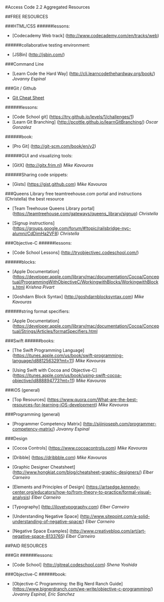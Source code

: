 #Access Code 2.2 Aggregated Resources

##FREE RESOURCES

###HTML/CSS
######lessons:
* [Codecademy Web track] (http://www.codecademy.com/en/tracks/web)


######collaborative testing environment:
* [JSBin] (http://jsbin.com/)

###Command Line
* [Learn Code the Hard Way] (http://cli.learncodethehardway.org/book/)
*Jovanny Espinal*


###Git / Github
* [Git Cheat Sheet](https://github.com/accesscode-2-2/user-manual/blob/master/git-cheatsheet.md)

######lessons:
* [Code School git] (https://try.github.io/levels/1/challenges/1)
* [Learn Git Branching] (http://pcottle.github.io/learnGitBranching/)
*Oscar Gonzalez*
		
######book:
* [Pro Git] (http://git-scm.com/book/en/v2)
			
######GUI and visualizing tools:
* [GitX] (http://gitx.frim.nl)
*Mike Kavouras*
			
######Sharing code snippets:
* [Gists] (https://gist.github.com)
*Mike Kavouras*


###Queens Library free teamtreehouse.com portal and instructions (Christella)
the best resource 
* [Team Treehouse Queens Library portal] (https://teamtreehouse.com/gateways/queens_library/signup)
*Christella*

* [Signup instructions] (https://groups.google.com/forum/#!topic/railsbridge-nyc-alumni/CdDimHa2VF8)
*Christella*

###Objective-C
######lessons:
* [Code School Lessons] (http://tryobjectivec.codeschool.com/)
	
######blocks:
* [Apple Documentation] (https://developer.apple.com/library/mac/documentation/Cocoa/Conceptual/ProgrammingWithObjectiveC/WorkingwithBlocks/WorkingwithBlocks.html
*Krishna Pivart*

* [Goshdarn Block Syntax] (http://goshdarnblocksyntax.com)
*Mike Kavouras*
			
######string format specifiers:
* [Apple Documentation] (https://developer.apple.com/library/mac/documentation/Cocoa/Conceptual/Strings/Articles/formatSpecifiers.html


###Swift
######books:
* [The Swift Programming Language] (https://itunes.apple.com/us/book/swift-programming-language/id881256329?mt=11)
*Mike Kavouras*
		
* [Using Swift with Cocoa and Objective-C] (https://itunes.apple.com/us/book/using-swift-cocoa-objective/id888894773?mt=11)
*Mike Kavouras*
		
###iOS (general)
* [Top Resources] (https://www.quora.com/What-are-the-best-resources-for-learning-iOS-development)
*Mike Kavouras*
		
###Programming (general)	
* [Programmer Competency Matrix] (http://sijinjoseph.com/programmer-competency-matrix/)
*Jovanny Espinal*
		
###Design
* [Cocoa Controls] (https://www.cocoacontrols.com)
*Mike Kavouras*
	
* [Dribble] (https://dribbble.com)
*Mike Kavouras*

* [Graphic Designer Cheatsheet] (http://www.hongkiat.com/blog/cheatsheet-graphic-designers/)
*Elber Carneiro*
	
* [Elements and Principles of Design] (https://artsedge.kennedy-center.org/educators/how-to/from-theory-to-practice/formal-visual-analysis)
*Elber Carneiro*
	
* [Typography] (http://ilovetypography.com)
*Elber Carneiro*

* [Understanding Negative Space] (http://www.sitepoint.com/a-solid-understanding-of-negative-space/)
*Elber Carneiro*
	
* [Negative Space Examples] (http://www.creativebloq.com/art/art-negative-space-8133765)
*Elber Carneiro*



##PAID RESOURCES

###Git
######lessons:
* [Code School] (http://gitreal.codeschool.com)
*Shena Yoshida*

###Objective-C
######book:
* [Objective-C Programming: the Big Nerd Ranch Guide] (https://www.bignerdranch.com/we-write/objective-c-programming/)
*Jovanny Espinal, Eric Sanchez*